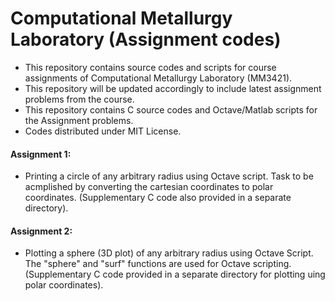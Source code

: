 # Computational Metallurgy Laboratory (Assignment codes)
- This repository contains source codes and scripts for course assignments of Computational Metallurgy Laboratory (MM3421).
- This repository will be updated accordingly to include latest assignment problems from the course. 
- This repository contains C source codes and Octave/Matlab scripts for the Assignment problems.
- Codes distributed under MIT License.
#### Assignment 1:
- Printing a circle of any arbitrary radius using Octave script. Task to be acmplished by converting the cartesian coordinates to polar coordinates. (Supplementary C code also provided in a separate directory).
#### Assignment 2:
- Plotting a sphere (3D plot) of any arbitrary radius using Octave Script. The "sphere" and "surf" functions are used for Octave scripting. (Supplementary C code provided in a separate directory for plotting uing polar coordinates). 

